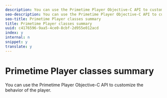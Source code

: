 ```yaml
---
description: You can use the Primetime Player Objective-C API to customize the behavior of the player.
seo-description: You can use the Primetime Player Objective-C API to customize the behavior of the player.
seo-title: Primetime Player classes summary
title: Primetime Player classes summary
uuid: c4176596-9aa5-4ce0-8cbf-2d955e012acd
index: y
internal: n
snippet: y
translate: y
---
```


# Primetime Player classes summary

You can use the Primetime Player Objective-C API to customize the behavior of the player.

